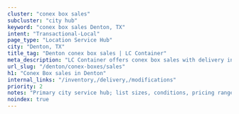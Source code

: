 ```yaml
---
cluster: "conex box sales"
subcluster: "city hub"
keyword: "conex box sales Denton, TX"
intent: "Transactional-Local"
page_type: "Location Service Hub"
city: "Denton, TX"
title_tag: "Denton conex box sales | LC Container"
meta_description: "LC Container offers conex box sales with delivery in Denton, TX. Local. Fast quotes. Since 2003."
url_slug: "/denton/conex-boxes/sales"
h1: "Conex Box sales in Denton"
internal_links: "/inventory,/delivery,/modifications"
priority: 2
notes: "Primary city service hub; list sizes, conditions, pricing ranges, photos, testimonials."
noindex: true
---
```


<!-- TODO: Add unique city/inventory copy, images, and internal links here. -->
